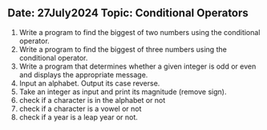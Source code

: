## Date: 27July2024    Topic: Conditional Operators

1. Write a program to find the biggest of two numbers using the conditional operator.
2. Write a program to find the biggest of three numbers using the conditional operator.
3. Write a program that determines whether a given integer is odd or even and displays the appropriate message.
4. Input an alphabet. Output its case reverse.
5. Take an integer as input and print its magnitude (remove sign).
6. check if a character is in the alphabet or not
7. check if a character is a vowel or not
8. check if a year is a leap year or not.
